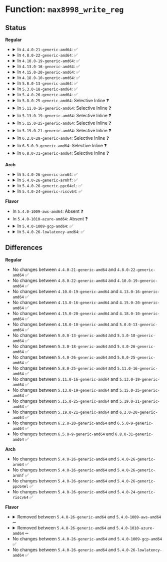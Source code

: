 # Function: <code>max8998_write_reg</code>

## Status
<b>Regular</b>
<ul>
<li>
<details>
<summary>In <code>4.4.0-21-generic-amd64</code>: ✅</summary>

```c
int max8998_write_reg(struct i2c_client * i2c, u8 reg, u8 value)
```

```json
{
  "name": "max8998_write_reg",
  "collision_type": "Unique Global",
  "inline_type": "No",
  "funcs": [
    {
      "addr": 18446744071584683104,
      "name": "max8998_write_reg",
      "external": true,
      "loc": "drivers/mfd/max8998.c:90",
      "file": "drivers/mfd/max8998.c",
      "inline": "seen, unknown",
      "caller_inline": [],
      "caller_func": [
        "drivers/mfd/max8998.c:max8998_restore",
        "drivers/mfd/max8998-irq.c:max8998_irq_sync_unlock",
        "drivers/mfd/max8998-irq.c:max8998_irq_init",
        "drivers/mfd/max8998-irq.c:max8998_irq_init",
        "drivers/mfd/max8998-irq.c:max8998_irq_init"
      ]
    }
  ],
  "symbols": [
    {
      "addr": 18446744071584683104,
      "name": "max8998_write_reg",
      "section": ".text",
      "bind": "STB_GLOBAL",
      "size": 83
    }
  ]
}
```
</details>
</li>
<li>
<details>
<summary>In <code>4.8.0-22-generic-amd64</code>: ✅</summary>

```c
int max8998_write_reg(struct i2c_client * i2c, u8 reg, u8 value)
```

```json
{
  "name": "max8998_write_reg",
  "collision_type": "Unique Global",
  "inline_type": "No",
  "funcs": [
    {
      "addr": 18446744071585030736,
      "name": "max8998_write_reg",
      "external": true,
      "loc": "drivers/mfd/max8998.c:88",
      "file": "drivers/mfd/max8998.c",
      "inline": "seen, unknown",
      "caller_inline": [],
      "caller_func": [
        "drivers/mfd/max8998.c:max8998_restore",
        "drivers/mfd/max8998-irq.c:max8998_irq_init",
        "drivers/mfd/max8998-irq.c:max8998_irq_init",
        "drivers/mfd/max8998-irq.c:max8998_irq_init",
        "drivers/mfd/max8998-irq.c:max8998_irq_sync_unlock"
      ]
    }
  ],
  "symbols": [
    {
      "addr": 18446744071585030736,
      "name": "max8998_write_reg",
      "section": ".text",
      "bind": "STB_GLOBAL",
      "size": 83
    }
  ]
}
```
</details>
</li>
<li>
<details>
<summary>In <code>4.10.0-19-generic-amd64</code>: ✅</summary>

```c
int max8998_write_reg(struct i2c_client * i2c, u8 reg, u8 value)
```

```json
{
  "name": "max8998_write_reg",
  "collision_type": "Unique Global",
  "inline_type": "No",
  "funcs": [
    {
      "addr": 18446744071585214720,
      "name": "max8998_write_reg",
      "external": true,
      "loc": "drivers/mfd/max8998.c:88",
      "file": "drivers/mfd/max8998.c",
      "inline": "seen, unknown",
      "caller_inline": [],
      "caller_func": [
        "drivers/mfd/max8998.c:max8998_restore",
        "drivers/mfd/max8998-irq.c:max8998_irq_init",
        "drivers/mfd/max8998-irq.c:max8998_irq_init",
        "drivers/mfd/max8998-irq.c:max8998_irq_init",
        "drivers/mfd/max8998-irq.c:max8998_irq_sync_unlock"
      ]
    }
  ],
  "symbols": [
    {
      "addr": 18446744071585214720,
      "name": "max8998_write_reg",
      "section": ".text",
      "bind": "STB_GLOBAL",
      "size": 83
    }
  ]
}
```
</details>
</li>
<li>
<details>
<summary>In <code>4.13.0-16-generic-amd64</code>: ✅</summary>

```c
int max8998_write_reg(struct i2c_client * i2c, u8 reg, u8 value)
```

```json
{
  "name": "max8998_write_reg",
  "collision_type": "Unique Global",
  "inline_type": "No",
  "funcs": [
    {
      "addr": 18446744071585296752,
      "name": "max8998_write_reg",
      "external": true,
      "loc": "drivers/mfd/max8998.c:88",
      "file": "drivers/mfd/max8998.c",
      "inline": "seen, unknown",
      "caller_inline": [],
      "caller_func": [
        "drivers/mfd/max8998.c:max8998_restore",
        "drivers/mfd/max8998-irq.c:max8998_irq_init",
        "drivers/mfd/max8998-irq.c:max8998_irq_init",
        "drivers/mfd/max8998-irq.c:max8998_irq_init",
        "drivers/mfd/max8998-irq.c:max8998_irq_sync_unlock"
      ]
    }
  ],
  "symbols": [
    {
      "addr": 18446744071585296752,
      "name": "max8998_write_reg",
      "section": ".text",
      "bind": "STB_GLOBAL",
      "size": 83
    }
  ]
}
```
</details>
</li>
<li>
<details>
<summary>In <code>4.15.0-20-generic-amd64</code>: ✅</summary>

```c
int max8998_write_reg(struct i2c_client * i2c, u8 reg, u8 value)
```

```json
{
  "name": "max8998_write_reg",
  "collision_type": "Unique Global",
  "inline_type": "No",
  "funcs": [
    {
      "addr": 18446744071585724992,
      "name": "max8998_write_reg",
      "external": true,
      "loc": "drivers/mfd/max8998.c:88",
      "file": "drivers/mfd/max8998.c",
      "inline": "seen, unknown",
      "caller_inline": [],
      "caller_func": [
        "drivers/mfd/max8998.c:max8998_restore",
        "drivers/mfd/max8998-irq.c:max8998_irq_init",
        "drivers/mfd/max8998-irq.c:max8998_irq_init",
        "drivers/mfd/max8998-irq.c:max8998_irq_init",
        "drivers/mfd/max8998-irq.c:max8998_irq_sync_unlock"
      ]
    }
  ],
  "symbols": [
    {
      "addr": 18446744071585724992,
      "name": "max8998_write_reg",
      "section": ".text",
      "bind": "STB_GLOBAL",
      "size": 83
    }
  ]
}
```
</details>
</li>
<li>
<details>
<summary>In <code>4.18.0-10-generic-amd64</code>: ✅</summary>

```c
int max8998_write_reg(struct i2c_client * i2c, u8 reg, u8 value)
```

```json
{
  "name": "max8998_write_reg",
  "collision_type": "Unique Global",
  "inline_type": "No",
  "funcs": [
    {
      "addr": 18446744071585971024,
      "name": "max8998_write_reg",
      "external": true,
      "loc": "drivers/mfd/max8998.c:88",
      "file": "drivers/mfd/max8998.c",
      "inline": "seen, unknown",
      "caller_inline": [],
      "caller_func": [
        "drivers/mfd/max8998.c:max8998_restore",
        "drivers/mfd/max8998-irq.c:max8998_irq_init",
        "drivers/mfd/max8998-irq.c:max8998_irq_init",
        "drivers/mfd/max8998-irq.c:max8998_irq_init",
        "drivers/mfd/max8998-irq.c:max8998_irq_sync_unlock"
      ]
    }
  ],
  "symbols": [
    {
      "addr": 18446744071585971024,
      "name": "max8998_write_reg",
      "section": ".text",
      "bind": "STB_GLOBAL",
      "size": 83
    }
  ]
}
```
</details>
</li>
<li>
<details>
<summary>In <code>5.0.0-13-generic-amd64</code>: ✅</summary>

```c
int max8998_write_reg(struct i2c_client * i2c, u8 reg, u8 value)
```

```json
{
  "name": "max8998_write_reg",
  "collision_type": "Unique Global",
  "inline_type": "No",
  "funcs": [
    {
      "addr": 18446744071586107648,
      "name": "max8998_write_reg",
      "external": true,
      "loc": "drivers/mfd/max8998.c:74",
      "file": "drivers/mfd/max8998.c",
      "inline": "seen, unknown",
      "caller_inline": [],
      "caller_func": [
        "drivers/mfd/max8998.c:max8998_restore",
        "drivers/mfd/max8998-irq.c:max8998_irq_init",
        "drivers/mfd/max8998-irq.c:max8998_irq_init",
        "drivers/mfd/max8998-irq.c:max8998_irq_init",
        "drivers/mfd/max8998-irq.c:max8998_irq_sync_unlock"
      ]
    }
  ],
  "symbols": [
    {
      "addr": 18446744071586107648,
      "name": "max8998_write_reg",
      "section": ".text",
      "bind": "STB_GLOBAL",
      "size": 83
    }
  ]
}
```
</details>
</li>
<li>
<details>
<summary>In <code>5.3.0-18-generic-amd64</code>: ✅</summary>

```c
int max8998_write_reg(struct i2c_client * i2c, u8 reg, u8 value)
```

```json
{
  "name": "max8998_write_reg",
  "collision_type": "Unique Global",
  "inline_type": "No",
  "funcs": [
    {
      "addr": 18446744071586343040,
      "name": "max8998_write_reg",
      "external": true,
      "loc": "drivers/mfd/max8998.c:74",
      "file": "drivers/mfd/max8998.c",
      "inline": "seen, unknown",
      "caller_inline": [],
      "caller_func": [
        "drivers/mfd/max8998.c:max8998_restore",
        "drivers/mfd/max8998-irq.c:max8998_irq_init",
        "drivers/mfd/max8998-irq.c:max8998_irq_init",
        "drivers/mfd/max8998-irq.c:max8998_irq_init",
        "drivers/mfd/max8998-irq.c:max8998_irq_sync_unlock"
      ]
    }
  ],
  "symbols": [
    {
      "addr": 18446744071586343040,
      "name": "max8998_write_reg",
      "section": ".text",
      "bind": "STB_GLOBAL",
      "size": 81
    }
  ]
}
```
</details>
</li>
<li>
<details>
<summary>In <code>5.4.0-26-generic-amd64</code>: ✅</summary>

```c
int max8998_write_reg(struct i2c_client * i2c, u8 reg, u8 value)
```

```json
{
  "name": "max8998_write_reg",
  "collision_type": "Unique Global",
  "inline_type": "No",
  "funcs": [
    {
      "addr": 18446744071586491200,
      "name": "max8998_write_reg",
      "external": true,
      "loc": "drivers/mfd/max8998.c:74",
      "file": "drivers/mfd/max8998.c",
      "inline": "seen, unknown",
      "caller_inline": [],
      "caller_func": [
        "drivers/mfd/max8998.c:max8998_restore",
        "drivers/mfd/max8998-irq.c:max8998_irq_init",
        "drivers/mfd/max8998-irq.c:max8998_irq_init",
        "drivers/mfd/max8998-irq.c:max8998_irq_init",
        "drivers/mfd/max8998-irq.c:max8998_irq_sync_unlock"
      ]
    }
  ],
  "symbols": [
    {
      "addr": 18446744071586491200,
      "name": "max8998_write_reg",
      "section": ".text",
      "bind": "STB_GLOBAL",
      "size": 81
    }
  ]
}
```
</details>
</li>
<li>
<details>
<summary>In <code>5.8.0-25-generic-amd64</code>: Selective Inline ❓</summary>

```c
int max8998_write_reg(struct i2c_client * i2c, u8 reg, u8 value)
```

```json
{
  "name": "max8998_write_reg",
  "collision_type": "Unique Global",
  "inline_type": "Selective",
  "funcs": [
    {
      "addr": 18446744071587270282,
      "name": "max8998_write_reg",
      "external": true,
      "loc": "drivers/mfd/max8998.c:74",
      "file": "drivers/mfd/max8998.c",
      "inline": "not declared, inlined",
      "caller_inline": [
        "drivers/mfd/max8998.c:max8998_restore"
      ],
      "caller_func": [
        "drivers/mfd/max8998-irq.c:max8998_irq_init",
        "drivers/mfd/max8998-irq.c:max8998_irq_init",
        "drivers/mfd/max8998-irq.c:max8998_irq_init",
        "drivers/mfd/max8998-irq.c:max8998_irq_sync_unlock"
      ]
    }
  ],
  "symbols": [
    {
      "addr": 18446744071587269360,
      "name": "max8998_write_reg",
      "section": ".text",
      "bind": "STB_GLOBAL",
      "size": 81
    }
  ]
}
```
</details>
</li>
<li>
<details>
<summary>In <code>5.11.0-16-generic-amd64</code>: Selective Inline ❓</summary>

```c
int max8998_write_reg(struct i2c_client * i2c, u8 reg, u8 value)
```

```json
{
  "name": "max8998_write_reg",
  "collision_type": "Unique Global",
  "inline_type": "Selective",
  "funcs": [
    {
      "addr": 18446744071587335514,
      "name": "max8998_write_reg",
      "external": true,
      "loc": "drivers/mfd/max8998.c:74",
      "file": "drivers/mfd/max8998.c",
      "inline": "not declared, inlined",
      "caller_inline": [
        "drivers/mfd/max8998.c:max8998_restore"
      ],
      "caller_func": [
        "drivers/mfd/max8998-irq.c:max8998_irq_init",
        "drivers/mfd/max8998-irq.c:max8998_irq_init",
        "drivers/mfd/max8998-irq.c:max8998_irq_init",
        "drivers/mfd/max8998-irq.c:max8998_irq_sync_unlock"
      ]
    }
  ],
  "symbols": [
    {
      "addr": 18446744071587334592,
      "name": "max8998_write_reg",
      "section": ".text",
      "bind": "STB_GLOBAL",
      "size": 81
    }
  ]
}
```
</details>
</li>
<li>
<details>
<summary>In <code>5.13.0-19-generic-amd64</code>: Selective Inline ❓</summary>

```c
int max8998_write_reg(struct i2c_client * i2c, u8 reg, u8 value)
```

```json
{
  "name": "max8998_write_reg",
  "collision_type": "Unique Global",
  "inline_type": "Selective",
  "funcs": [
    {
      "addr": 18446744071587221882,
      "name": "max8998_write_reg",
      "external": true,
      "loc": "drivers/mfd/max8998.c:74",
      "file": "drivers/mfd/max8998.c",
      "inline": "not declared, inlined",
      "caller_inline": [
        "drivers/mfd/max8998.c:max8998_restore"
      ],
      "caller_func": [
        "drivers/mfd/max8998-irq.c:max8998_irq_init",
        "drivers/mfd/max8998-irq.c:max8998_irq_init",
        "drivers/mfd/max8998-irq.c:max8998_irq_init",
        "drivers/mfd/max8998-irq.c:max8998_irq_sync_unlock"
      ]
    }
  ],
  "symbols": [
    {
      "addr": 18446744071587220976,
      "name": "max8998_write_reg",
      "section": ".text",
      "bind": "STB_GLOBAL",
      "size": 81
    }
  ]
}
```
</details>
</li>
<li>
<details>
<summary>In <code>5.15.0-25-generic-amd64</code>: Selective Inline ❓</summary>

```c
int max8998_write_reg(struct i2c_client * i2c, u8 reg, u8 value)
```

```json
{
  "name": "max8998_write_reg",
  "collision_type": "Unique Global",
  "inline_type": "Selective",
  "funcs": [
    {
      "addr": 18446744071587785879,
      "name": "max8998_write_reg",
      "external": true,
      "loc": "drivers/mfd/max8998.c:75",
      "file": "drivers/mfd/max8998.c",
      "inline": "not declared, inlined",
      "caller_inline": [
        "drivers/mfd/max8998.c:max8998_restore"
      ],
      "caller_func": [
        "drivers/mfd/max8998-irq.c:max8998_irq_init",
        "drivers/mfd/max8998-irq.c:max8998_irq_init",
        "drivers/mfd/max8998-irq.c:max8998_irq_init",
        "drivers/mfd/max8998-irq.c:max8998_irq_sync_unlock"
      ]
    }
  ],
  "symbols": [
    {
      "addr": 18446744071587784912,
      "name": "max8998_write_reg",
      "section": ".text",
      "bind": "STB_GLOBAL",
      "size": 81
    }
  ]
}
```
</details>
</li>
<li>
<details>
<summary>In <code>5.19.0-21-generic-amd64</code>: Selective Inline ❓</summary>

```c
int max8998_write_reg(struct i2c_client * i2c, u8 reg, u8 value)
```

```json
{
  "name": "max8998_write_reg",
  "collision_type": "Unique Global",
  "inline_type": "Selective",
  "funcs": [
    {
      "addr": 18446744071589133207,
      "name": "max8998_write_reg",
      "external": true,
      "loc": "drivers/mfd/max8998.c:75",
      "file": "drivers/mfd/max8998.c",
      "inline": "not declared, inlined",
      "caller_inline": [
        "drivers/mfd/max8998.c:max8998_restore"
      ],
      "caller_func": [
        "drivers/mfd/max8998-irq.c:max8998_irq_init",
        "drivers/mfd/max8998-irq.c:max8998_irq_init",
        "drivers/mfd/max8998-irq.c:max8998_irq_init",
        "drivers/mfd/max8998-irq.c:max8998_irq_sync_unlock"
      ]
    }
  ],
  "symbols": [
    {
      "addr": 18446744071589132160,
      "name": "max8998_write_reg",
      "section": ".text",
      "bind": "STB_GLOBAL",
      "size": 89
    }
  ]
}
```
</details>
</li>
<li>
<details>
<summary>In <code>6.2.0-20-generic-amd64</code>: Selective Inline ❓</summary>

```c
int max8998_write_reg(struct i2c_client * i2c, u8 reg, u8 value)
```

```json
{
  "name": "max8998_write_reg",
  "collision_type": "Unique Global",
  "inline_type": "Selective",
  "funcs": [
    {
      "addr": 18446744071590677287,
      "name": "max8998_write_reg",
      "external": true,
      "loc": "drivers/mfd/max8998.c:75",
      "file": "drivers/mfd/max8998.c",
      "inline": "not declared, inlined",
      "caller_inline": [
        "drivers/mfd/max8998.c:max8998_restore"
      ],
      "caller_func": [
        "drivers/mfd/max8998-irq.c:max8998_irq_init",
        "drivers/mfd/max8998-irq.c:max8998_irq_init",
        "drivers/mfd/max8998-irq.c:max8998_irq_init",
        "drivers/mfd/max8998-irq.c:max8998_irq_sync_unlock"
      ]
    }
  ],
  "symbols": [
    {
      "addr": 18446744071590676080,
      "name": "max8998_write_reg",
      "section": ".text",
      "bind": "STB_GLOBAL",
      "size": 89
    }
  ]
}
```
</details>
</li>
<li>
<details>
<summary>In <code>6.5.0-9-generic-amd64</code>: Selective Inline ❓</summary>

```c
int max8998_write_reg(struct i2c_client * i2c, u8 reg, u8 value)
```

```json
{
  "name": "max8998_write_reg",
  "collision_type": "Unique Global",
  "inline_type": "Selective",
  "funcs": [
    {
      "addr": 18446744071591018391,
      "name": "max8998_write_reg",
      "external": true,
      "loc": "drivers/mfd/max8998.c:75",
      "file": "drivers/mfd/max8998.c",
      "inline": "not declared, inlined",
      "caller_inline": [
        "drivers/mfd/max8998.c:max8998_restore"
      ],
      "caller_func": [
        "drivers/mfd/max8998-irq.c:max8998_irq_init",
        "drivers/mfd/max8998-irq.c:max8998_irq_init",
        "drivers/mfd/max8998-irq.c:max8998_irq_init",
        "drivers/mfd/max8998-irq.c:max8998_irq_sync_unlock"
      ]
    }
  ],
  "symbols": [
    {
      "addr": 18446744071591017168,
      "name": "max8998_write_reg",
      "section": ".text",
      "bind": "STB_GLOBAL",
      "size": 89
    }
  ]
}
```
</details>
</li>
<li>
<details>
<summary>In <code>6.8.0-31-generic-amd64</code>: Selective Inline ❓</summary>

```c
int max8998_write_reg(struct i2c_client * i2c, u8 reg, u8 value)
```

```json
{
  "name": "max8998_write_reg",
  "collision_type": "Unique Global",
  "inline_type": "Selective",
  "funcs": [
    {
      "addr": 18446744071591362439,
      "name": "max8998_write_reg",
      "external": true,
      "loc": "drivers/mfd/max8998.c:74",
      "file": "drivers/mfd/max8998.c",
      "inline": "not declared, inlined",
      "caller_inline": [
        "drivers/mfd/max8998.c:max8998_restore"
      ],
      "caller_func": [
        "drivers/mfd/max8998-irq.c:max8998_irq_init",
        "drivers/mfd/max8998-irq.c:max8998_irq_init",
        "drivers/mfd/max8998-irq.c:max8998_irq_init",
        "drivers/mfd/max8998-irq.c:max8998_irq_sync_unlock"
      ]
    }
  ],
  "symbols": [
    {
      "addr": 18446744071591361168,
      "name": "max8998_write_reg",
      "section": ".text",
      "bind": "STB_GLOBAL",
      "size": 89
    }
  ]
}
```
</details>
</li>
</ul>
<b>Arch</b>
<ul>
<li>
<details>
<summary>In <code>5.4.0-26-generic-arm64</code>: ✅</summary>

```c
int max8998_write_reg(struct i2c_client * i2c, u8 reg, u8 value)
```

```json
{
  "name": "max8998_write_reg",
  "collision_type": "Unique Global",
  "inline_type": "No",
  "funcs": [
    {
      "addr": 18446603336499366088,
      "name": "max8998_write_reg",
      "external": true,
      "loc": "drivers/mfd/max8998.c:74",
      "file": "drivers/mfd/max8998.c",
      "inline": "seen, unknown",
      "caller_inline": [],
      "caller_func": [
        "drivers/mfd/max8998.c:max8998_restore",
        "drivers/mfd/max8998-irq.c:max8998_irq_init",
        "drivers/mfd/max8998-irq.c:max8998_irq_init",
        "drivers/mfd/max8998-irq.c:max8998_irq_init",
        "drivers/mfd/max8998-irq.c:max8998_irq_sync_unlock"
      ]
    }
  ],
  "symbols": [
    {
      "addr": 18446603336499366088,
      "name": "max8998_write_reg",
      "section": ".text",
      "bind": "STB_GLOBAL",
      "size": 104
    }
  ]
}
```
</details>
</li>
<li>
<details>
<summary>In <code>5.4.0-26-generic-armhf</code>: ✅</summary>

```c
int max8998_write_reg(struct i2c_client * i2c, u8 reg, u8 value)
```

```json
{
  "name": "max8998_write_reg",
  "collision_type": "Unique Global",
  "inline_type": "No",
  "funcs": [
    {
      "addr": 3231914448,
      "name": "max8998_write_reg",
      "external": true,
      "loc": "drivers/mfd/max8998.c:74",
      "file": "drivers/mfd/max8998.c",
      "inline": "seen, unknown",
      "caller_inline": [],
      "caller_func": [
        "drivers/mfd/max8998.c:max8998_restore",
        "drivers/mfd/max8998-irq.c:max8998_irq_init",
        "drivers/mfd/max8998-irq.c:max8998_irq_init",
        "drivers/mfd/max8998-irq.c:max8998_irq_init",
        "drivers/mfd/max8998-irq.c:max8998_irq_sync_unlock"
      ]
    }
  ],
  "symbols": [
    {
      "addr": 3231914448,
      "name": "max8998_write_reg",
      "section": ".text",
      "bind": "STB_GLOBAL",
      "size": 84
    }
  ]
}
```
</details>
</li>
<li>
<details>
<summary>In <code>5.4.0-26-generic-ppc64el</code>: ✅</summary>

```c
int max8998_write_reg(struct i2c_client * i2c, u8 reg, u8 value)
```

```json
{
  "name": "max8998_write_reg",
  "collision_type": "Unique Global",
  "inline_type": "No",
  "funcs": [
    {
      "addr": 13835058055292599104,
      "name": "max8998_write_reg",
      "external": true,
      "loc": "drivers/mfd/max8998.c:74",
      "file": "drivers/mfd/max8998.c",
      "inline": "seen, unknown",
      "caller_inline": [],
      "caller_func": [
        "drivers/mfd/max8998.c:max8998_restore",
        "drivers/mfd/max8998-irq.c:max8998_irq_init",
        "drivers/mfd/max8998-irq.c:max8998_irq_init",
        "drivers/mfd/max8998-irq.c:max8998_irq_init",
        "drivers/mfd/max8998-irq.c:max8998_irq_sync_unlock"
      ]
    }
  ],
  "symbols": [
    {
      "addr": 13835058055292599104,
      "name": "max8998_write_reg",
      "section": ".text",
      "bind": "STB_GLOBAL",
      "size": 136
    }
  ]
}
```
</details>
</li>
<li>
<details>
<summary>In <code>5.4.0-24-generic-riscv64</code>: ✅</summary>

```c
int max8998_write_reg(struct i2c_client * i2c, u8 reg, u8 value)
```

```json
{
  "name": "max8998_write_reg",
  "collision_type": "Unique Global",
  "inline_type": "No",
  "funcs": [
    {
      "addr": 18446743936276604990,
      "name": "max8998_write_reg",
      "external": true,
      "loc": "drivers/mfd/max8998.c:74",
      "file": "drivers/mfd/max8998.c",
      "inline": "seen, unknown",
      "caller_inline": [],
      "caller_func": [
        "drivers/mfd/max8998.c:max8998_restore",
        "drivers/mfd/max8998-irq.c:max8998_irq_init",
        "drivers/mfd/max8998-irq.c:max8998_irq_init",
        "drivers/mfd/max8998-irq.c:max8998_irq_init",
        "drivers/mfd/max8998-irq.c:max8998_irq_sync_unlock"
      ]
    }
  ],
  "symbols": [
    {
      "addr": 18446743936276604990,
      "name": "max8998_write_reg",
      "section": ".text",
      "bind": "STB_GLOBAL",
      "size": 94
    }
  ]
}
```
</details>
</li>
</ul>
<b>Flavor</b>
<ul>
<li>
In <code>5.4.0-1009-aws-amd64</code>: Absent ❓
</li>
<li>
In <code>5.4.0-1010-azure-amd64</code>: Absent ❓
</li>
<li>
<details>
<summary>In <code>5.4.0-1009-gcp-amd64</code>: ✅</summary>

```c
int max8998_write_reg(struct i2c_client * i2c, u8 reg, u8 value)
```

```json
{
  "name": "max8998_write_reg",
  "collision_type": "Unique Global",
  "inline_type": "No",
  "funcs": [
    {
      "addr": 18446744071586439168,
      "name": "max8998_write_reg",
      "external": true,
      "loc": "drivers/mfd/max8998.c:74",
      "file": "drivers/mfd/max8998.c",
      "inline": "seen, unknown",
      "caller_inline": [],
      "caller_func": [
        "drivers/mfd/max8998.c:max8998_restore",
        "drivers/mfd/max8998-irq.c:max8998_irq_init",
        "drivers/mfd/max8998-irq.c:max8998_irq_init",
        "drivers/mfd/max8998-irq.c:max8998_irq_init",
        "drivers/mfd/max8998-irq.c:max8998_irq_sync_unlock"
      ]
    }
  ],
  "symbols": [
    {
      "addr": 18446744071586439168,
      "name": "max8998_write_reg",
      "section": ".text",
      "bind": "STB_GLOBAL",
      "size": 81
    }
  ]
}
```
</details>
</li>
<li>
<details>
<summary>In <code>5.4.0-26-lowlatency-amd64</code>: ✅</summary>

```c
int max8998_write_reg(struct i2c_client * i2c, u8 reg, u8 value)
```

```json
{
  "name": "max8998_write_reg",
  "collision_type": "Unique Global",
  "inline_type": "No",
  "funcs": [
    {
      "addr": 18446744071586550848,
      "name": "max8998_write_reg",
      "external": true,
      "loc": "drivers/mfd/max8998.c:74",
      "file": "drivers/mfd/max8998.c",
      "inline": "seen, unknown",
      "caller_inline": [],
      "caller_func": [
        "drivers/mfd/max8998.c:max8998_restore",
        "drivers/mfd/max8998-irq.c:max8998_irq_init",
        "drivers/mfd/max8998-irq.c:max8998_irq_init",
        "drivers/mfd/max8998-irq.c:max8998_irq_init",
        "drivers/mfd/max8998-irq.c:max8998_irq_sync_unlock"
      ]
    }
  ],
  "symbols": [
    {
      "addr": 18446744071586550848,
      "name": "max8998_write_reg",
      "section": ".text",
      "bind": "STB_GLOBAL",
      "size": 81
    }
  ]
}
```
</details>
</li>
</ul>

## Differences
<b>Regular</b>
<ul>
<li>
No changes between <code>4.4.0-21-generic-amd64</code> and <code>4.8.0-22-generic-amd64</code> ✅
</li>
<li>
No changes between <code>4.8.0-22-generic-amd64</code> and <code>4.10.0-19-generic-amd64</code> ✅
</li>
<li>
No changes between <code>4.10.0-19-generic-amd64</code> and <code>4.13.0-16-generic-amd64</code> ✅
</li>
<li>
No changes between <code>4.13.0-16-generic-amd64</code> and <code>4.15.0-20-generic-amd64</code> ✅
</li>
<li>
No changes between <code>4.15.0-20-generic-amd64</code> and <code>4.18.0-10-generic-amd64</code> ✅
</li>
<li>
No changes between <code>4.18.0-10-generic-amd64</code> and <code>5.0.0-13-generic-amd64</code> ✅
</li>
<li>
No changes between <code>5.0.0-13-generic-amd64</code> and <code>5.3.0-18-generic-amd64</code> ✅
</li>
<li>
No changes between <code>5.3.0-18-generic-amd64</code> and <code>5.4.0-26-generic-amd64</code> ✅
</li>
<li>
No changes between <code>5.4.0-26-generic-amd64</code> and <code>5.8.0-25-generic-amd64</code> ✅
</li>
<li>
No changes between <code>5.8.0-25-generic-amd64</code> and <code>5.11.0-16-generic-amd64</code> ✅
</li>
<li>
No changes between <code>5.11.0-16-generic-amd64</code> and <code>5.13.0-19-generic-amd64</code> ✅
</li>
<li>
No changes between <code>5.13.0-19-generic-amd64</code> and <code>5.15.0-25-generic-amd64</code> ✅
</li>
<li>
No changes between <code>5.15.0-25-generic-amd64</code> and <code>5.19.0-21-generic-amd64</code> ✅
</li>
<li>
No changes between <code>5.19.0-21-generic-amd64</code> and <code>6.2.0-20-generic-amd64</code> ✅
</li>
<li>
No changes between <code>6.2.0-20-generic-amd64</code> and <code>6.5.0-9-generic-amd64</code> ✅
</li>
<li>
No changes between <code>6.5.0-9-generic-amd64</code> and <code>6.8.0-31-generic-amd64</code> ✅
</li>
</ul>
<b>Arch</b>
<ul>
<li>
No changes between <code>5.4.0-26-generic-amd64</code> and <code>5.4.0-26-generic-arm64</code> ✅
</li>
<li>
No changes between <code>5.4.0-26-generic-amd64</code> and <code>5.4.0-26-generic-armhf</code> ✅
</li>
<li>
No changes between <code>5.4.0-26-generic-amd64</code> and <code>5.4.0-26-generic-ppc64el</code> ✅
</li>
<li>
No changes between <code>5.4.0-26-generic-amd64</code> and <code>5.4.0-24-generic-riscv64</code> ✅
</li>
</ul>
<b>Flavor</b>
<ul>
<li>
<details>
<summary>Removed between <code>5.4.0-26-generic-amd64</code> and <code>5.4.0-1009-aws-amd64</code> ➖</summary>

```c
int max8998_write_reg(struct i2c_client * i2c, u8 reg, u8 value)
```
</details>
</li>
<li>
<details>
<summary>Removed between <code>5.4.0-26-generic-amd64</code> and <code>5.4.0-1010-azure-amd64</code> ➖</summary>

```c
int max8998_write_reg(struct i2c_client * i2c, u8 reg, u8 value)
```
</details>
</li>
<li>
No changes between <code>5.4.0-26-generic-amd64</code> and <code>5.4.0-1009-gcp-amd64</code> ✅
</li>
<li>
No changes between <code>5.4.0-26-generic-amd64</code> and <code>5.4.0-26-lowlatency-amd64</code> ✅
</li>
</ul>
